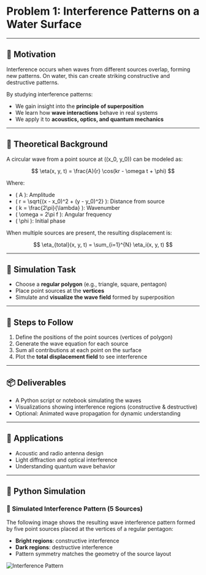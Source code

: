 # Problem 1: Interference Patterns on a Water Surface

---

## 📌 Motivation

Interference occurs when waves from different sources overlap, forming new patterns. On water, this can create striking constructive and destructive patterns. 

By studying interference patterns:
- We gain insight into the **principle of superposition**
- We learn how **wave interactions** behave in real systems
- We apply it to **acoustics, optics, and quantum mechanics**

---

## 🧠 Theoretical Background

A circular wave from a point source at \((x_0, y_0)\) can be modeled as:

$$
\eta(x, y, t) = \frac{A}{r} \cos(kr - \omega t + \phi)
$$

Where:
- \( A \): Amplitude  
- \( r = \sqrt{(x - x_0)^2 + (y - y_0)^2} \): Distance from source  
- \( k = \frac{2\pi}{\lambda} \): Wavenumber  
- \( \omega = 2\pi f \): Angular frequency  
- \( \phi \): Initial phase

When multiple sources are present, the resulting displacement is:

$$
\eta_{total}(x, y, t) = \sum_{i=1}^{N} \eta_i(x, y, t)
$$

---

## 🧪 Simulation Task

- Choose a **regular polygon** (e.g., triangle, square, pentagon)
- Place point sources at the **vertices**
- Simulate and **visualize the wave field** formed by superposition

---

## 📝 Steps to Follow

1. Define the positions of the point sources (vertices of polygon)
2. Generate the wave equation for each source
3. Sum all contributions at each point on the surface
4. Plot the **total displacement field** to see interference

---

## 📦 Deliverables

- A Python script or notebook simulating the waves
- Visualizations showing interference regions (constructive & destructive)
- Optional: Animated wave propagation for dynamic understanding

---

## 🧩 Applications

- Acoustic and radio antenna design  
- Light diffraction and optical interference  
- Understanding quantum wave behavior  

---

## 🧮 Python Simulation 

### 🌊 Simulated Interference Pattern (5 Sources)

The following image shows the resulting wave interference pattern formed by five point sources placed at the vertices of a regular pentagon:

- **Bright regions**: constructive interference
- **Dark regions**: destructive interference
- Pattern symmetry matches the geometry of the source layout

![Interference Pattern](https://i.imgur.com/qPE8Erj.png)

